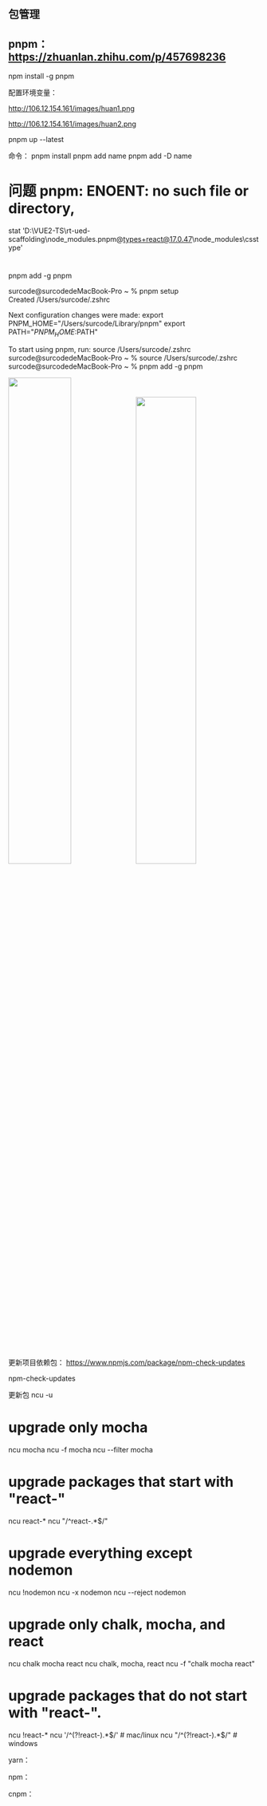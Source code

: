 
## 包管理
## pnpm： https://zhuanlan.zhihu.com/p/457698236

npm install -g pnpm

配置环境变量：

http://106.12.154.161/images/huan1.png

http://106.12.154.161/images/huan2.png


pnpm up --latest


命令：
pnpm install
pnpm add name
pnpm add -D name


# 问题 pnpm: ENOENT: no such file or directory, 
stat 'D:\VUE2-TS\rt-ued-scaffolding\node_modules\.pnpm\@types+react@17.0.47\node_modules\csstype'


#
pnpm add -g pnpm

surcode@surcodedeMacBook-Pro ~ % pnpm setup      
Created /Users/surcode/.zshrc

Next configuration changes were made:
export PNPM_HOME="/Users/surcode/Library/pnpm"
export PATH="$PNPM_HOME:$PATH"

To start using pnpm, run:
source /Users/surcode/.zshrc
surcode@surcodedeMacBook-Pro ~ % source /Users/surcode/.zshrc
surcode@surcodedeMacBook-Pro ~ % pnpm add -g pnpm  


<img src="https://p3-juejin.byteimg.com/tos-cn-i-k3u1fbpfcp/2187b2c861fd4b469203ff222364ebd9~tplv-k3u1fbpfcp-watermark.image" alt=""  width="50%" />

<img src="https://p3-juejin.byteimg.com/tos-cn-i-k3u1fbpfcp/2187b2c861fd4b469203ff222364ebd9~tplv-k3u1fbpfcp-watermark.image" alt=""  width="49%" />




更新项目依赖包： https://www.npmjs.com/package/npm-check-updates

npm-check-updates

更新包  ncu -u


# upgrade only mocha
ncu mocha
ncu -f mocha
ncu --filter mocha

# upgrade packages that start with "react-"
ncu react-*
ncu "/^react-.*$/"

# upgrade everything except nodemon
ncu \!nodemon
ncu -x nodemon
ncu --reject nodemon

# upgrade only chalk, mocha, and react
ncu chalk mocha react
ncu chalk, mocha, react
ncu -f "chalk mocha react"

# upgrade packages that do not start with "react-".
ncu \!react-*
ncu '/^(?!react-).*$/' # mac/linux
ncu "/^(?!react-).*$/" # windows






yarn：

npm：

cnpm：